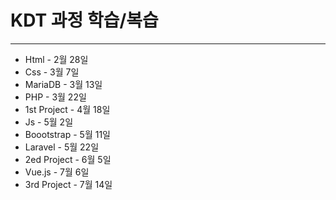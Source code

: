 # KDT 과정 학습/복습
---
* Html - 2월 28일 
* Css - 3월 7일
* MariaDB - 3월 13일
* PHP -  3월 22일
* 1st Project - 4월 18일
* Js - 5월 2일
* Boootstrap - 5월 11일
* Laravel - 5월 22일
* 2ed Project - 6월 5일
* Vue.js - 7월 6일
* 3rd Project - 7월 14일